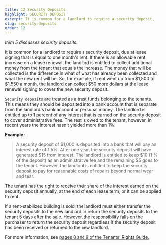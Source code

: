 ```yaml
---
title: 12 Security Deposits
highlight: SECURITY DEPOSIT
excerpt: It is common for a landlord to require a security deposit,
slug: security-deposits
order: 12
---
```


_Item 5 discusses security deposits._

It is common for a landlord to require a security deposit, due at lease signing that is equal to one month's rent. If there is an allowable rent increase on a lease renewal, the landlord is entitled to collect additional money from the tenant that equals the increase. The money that will be collected is the difference in what of what has already been collected and what the new rent will be. So, for example, if rent went up from $1,500 to $1,550 a month, the landlord can collect $50 more dollars at the lease renewal signing to cover the new security deposit.

`Security deposits` are treated as a trust funds belonging to the tenants. This means they should be deposited into a bank account that is separate from the landlord's bank account or personal money. The landlord is entitled up to 1 percent of any interest that is earned on the security deposit to cover administrative fees. The rest is owed to the tenant, however, in recent years the interest hasn’t yielded more than 1%.

**Example:**
<blockquote style="border-left-style: solid; padding-left: 10px;"> A security deposit of $1,000 is deposited into a bank that will pay an interest rate of 1.5%. After one year, the security deposit will have generated $15 from interest. The landlord is entitled to keep $10 (1 % of the deposit) as an administrative fee and the remaining $5 goes to the tenant. However, the landlord is entitled to keep the security deposit to pay for reasonable costs of repairs beyond normal wear and tear.
</blockquote>

The tenant has the right to receive their share of the interest earned on the security deposit annually, at the end of each lease term, or it can be applied to rent.

If a rent-stabilized building is sold, the landlord must either transfer the security deposits to the new landlord or return the security deposits to the tenant 5 days after the sale. However, the responsibility falls on the purchaser to return the security deposit regardless if the security deposit has been received or returned to the new landlord.

For more information, see [pages 8 and 9 of the Tenants’ Rights Guide.](https://ag.ny.gov/sites/default/files/tenants_rights.pdf)
